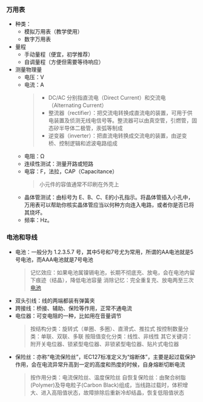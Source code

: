 ### 万用表
- 种类：
  - 模拟万用表（教学使用）
  - 数字万用表
- 量程
  - 手动量程（便宜，初学推荐）
  - 自调量程（方便但需要等待响应）
- 测量物理量
  - 电压：V
  - 电流：A
    > - DC/AC 分别指直流电（Direct Current）和交流电（Alternating Current）
    > - 整流器（rectifier）：把交流电转换成直流电的装置，可用于供电装置及侦测无线电信号等。整流器可以由真空管，引燃管，固态矽半导体二极管，汞弧等制成
    > - 逆变器（inverter）：把直流电转换成交流电的装置，由逆变桥、控制逻辑和滤波电路组成
  - 电阻：Ω
  - 连续性测试：测量开路或短路
  - 电容：F，法拉，CAP（Capacitance）
    > 小元件的容值通常不印刷在外壳上
  - 晶体管测试：由标号为 E、B、C、E的小孔指示。将晶体管插入小孔中，万用表可以帮助你核实晶体管应当以何种方向连入电路，或者你是否已将其烧坏。
  - 频率：Hz。

### 电池和导线
- 电池：一般分为 1.2.3.5.7 号，其中5号和7号尤为常用，所谓的AA电池就是5号电池，而AAA电池就是7号电池
  > 记忆效应：如果电池属镍镉电池，长期不彻底充、放电，会在电池内留下痕迹（结晶），降低电池容量
  > 消除记忆：完全重复充、放电两至三次
  > [电池](https://baike.baidu.com/item/%E7%94%B5%E6%B1%A0/336292)
- 双头引线：线的两端都装有弹簧夹
- 跨接线：桥接、辅助、保险等作用，正常不通电流
- 电位器：可变电阻的一种，比如用在音量调节
  > 按结构分类：旋转式（单圈、多圈）、直滑式、推拉式
  > 按控制数量分类：单联、双联、多联
  > 按阻值变化分类：线性、非线性
  > 其它关键词：附开关电位器、锁紧型电位器、非锁紧型电位器、贴片式电位器
- 保险丝：亦称“电流保险丝”，IEC127标准定义为“熔断体”，主要是起过载保护作用，会在电流异常升高到一定的高度和热度的时候，自身熔断切断电流
  > 按作用分类：电流保险丝、温度保险丝
  > 自恢复保险丝：由聚合树脂(Polymer)及导电粒子(Carbon Black)组成，当线路过载时，体积增大、进入高阻值状态，故障排除后重新冷却结晶，恢复低阻值状态